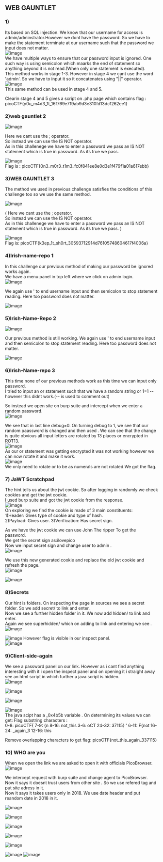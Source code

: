 ## WEB GAUNTLET
### 1)
Its based on SQL injection. We know that our username for access is admin/adminstrator.However we dont have the password. So we have to make the statement terminate at our username such that the password we input does not matter.  
![image](https://github.com/Ritwik-Rai/CSOC24/assets/143336354/91bc4ed0-d9e2-4c7f-9344-a35a5c923a4c)  
We have multiple ways to ensure that our password input is ignored. One such way is using semicolon which maarks the end of statement so anything beyond it is not read.(When only one statement is executed).  
This method works in stage 1-3.
However in stage 4 we cant use the word 'admin'. So we have to input it so it concatenates using "||" operator.  
![image](https://github.com/Ritwik-Rai/CSOC24/assets/143336354/2154abed-b560-4eb9-8b6f-86634679ca94)  
This same method can be used in stage 4 and 5.  

Clearin stage 4 and 5 gives a script on .php page which contains flag : picoCTF{y0u_m4d3_1t_16f769e719ab9d3e310fd13dc1262ee1}  

### 2)web gauntlet 2
![image](https://github.com/Ritwik-Rai/CSOC24/assets/143336354/942097df-5a27-4f07-bd52-cd80a796e3db)  

  Here we cant use the ; operator.  
So instead we can use the IS NOT operator.  
As in this challenege we have to enter a password we pass an IS NOT statement which is true in password. As its true we pass.  

![image](https://github.com/Ritwik-Rai/CSOC24/assets/143336354/f8736d26-6c6a-4f8d-b03e-2e81196edf45)    
Flag is : picoCTF{0n3_m0r3_t1m3_fc0f841ee8e0d3e1f479f1a01a617ebb}

### 3)WEB GAUNTLET 3

The method we used in previous challenge satisfies the conditions of this challenge too so we use the same method.  

![image](https://github.com/Ritwik-Rai/CSOC24/assets/143336354/942097df-5a27-4f07-bd52-cd80a796e3db)  

( Here we cant use the ; operator.  
So instead we can use the IS NOT operator.  
As in this challenege we have to enter a password we pass an IS NOT statement which is true in password. As its true we pass.  )

![image](https://github.com/Ritwik-Rai/CSOC24/assets/143336354/40dc0d4f-330a-42b8-adeb-95dccd46dcb7)   
Flag is: picoCTF{k3ep_1t_sh0rt_30593712914d76105748604617f4006a}

### 4)Irish-name-repo 1

In this challenge our previous method of making our password be ignored works again.  
We have a menu panel in top left where we click on admin login.  
![image](https://github.com/Ritwik-Rai/CSOC24/assets/143336354/5c725560-edcb-4d0a-8bd6-5d6b67ec9bfd)  


We again use ' to end username input and then semicolon to stop statement reading.
Here too password does not matter.




![image](https://github.com/Ritwik-Rai/CSOC24/assets/143336354/b8808488-d05d-4935-928b-871d17c58834)

### 5)Irish-Name-Repo  2
![image](https://github.com/Ritwik-Rai/CSOC24/assets/143336354/e54a785c-15c7-41c0-9453-11d0f7f77c24)

Our previous method is still working.
We again use ' to end username input and then semicolon to stop statement reading.
Here too password does not matter.  

![image](https://github.com/Ritwik-Rai/CSOC24/assets/143336354/824268e0-30fb-4cc7-a9e4-558e76781644)  

### 6)Irish-Name-repo 3  
This time none of our previous methods work as this time we can input only password.  
I tried to input an or statement such that we have a random string or 1=1 -- however this didnt work.(-- is used to comment out)  

So instead we open site on burp suite and intercept when we enter a random password.  
![image](https://github.com/Ritwik-Rai/CSOC24/assets/143336354/27f9642d-4e2b-4b9c-98ec-bf7229e11a67)

We see that in last line debug=0. On turning debug to 1, we see that our random paassword is changed and then used . We can see that the change is quite obvious all input letters are rotated by 13 places or encrypted in ROT13.  
![image](https://github.com/Ritwik-Rai/CSOC24/assets/143336354/edaa56a4-06ee-4102-88df-a4600ddbfaaa)  
As our or statement was getting encrypted it was not working however we can now rotate it and make it work.   
![image](https://github.com/Ritwik-Rai/CSOC24/assets/143336354/f3efd715-9f4d-4df8-a494-604ac636fcdd)  
We only need to rotate or to be as numerals are not rotated.We got the flag.  

### 7) JaWT Scratchpad
The hint tells us about the jwt cookie. So after logging in randomly we check cookies and get the jwt cookie.  
I used burp suite and got the jwt cookie from the response.  
![image](https://github.com/Ritwik-Rai/CSOC24/assets/143336354/54fea564-c2e7-4e82-a9e7-8ff86d019868)  
On exploring we find the cookie is made of 3 main constituents:  
1)Header: Gives type of cookie and type of hash.  
2)Payload: Gives user.
3)Verification: Has secret sign.  

As we have the jwt cookie we can use John The ripper To get the password.  
We get the secret sign as:ilovepico  
Now we input secret sign and change user to admin .  
![image](https://github.com/Ritwik-Rai/CSOC24/assets/143336354/f1e0a064-ab1d-4e4d-a367-d77489cd06e8)

We use this new generated cookie and replace the old jwt cookie and refresh the page.  
![image](https://github.com/Ritwik-Rai/CSOC24/assets/143336354/80466f2d-81f9-414b-b73f-ffed7d052cb8)


![image](https://github.com/Ritwik-Rai/CSOC24/assets/143336354/6be14964-51a6-4445-b675-a6057f5579ab)  

### 8)Secrets  
Our hint is folders. On inspecting the page in sources we see a secret folder. So we add secret/ to link and enter.  
Now we see a further hidden folder in it. We now add hidden/ to link and enter.  
Again we see superhidden/ which on adding to link and entering we see .   
![image](https://github.com/Ritwik-Rai/CSOC24/assets/143336354/ee5df92b-6c59-43d7-a0fc-52a5bcf59f8d)

![image](https://github.com/Ritwik-Rai/CSOC24/assets/143336354/fb16c10e-abee-41e1-995a-b00cee5203ac)
However flag is visible in our inspect panel.  
![image](https://github.com/Ritwik-Rai/CSOC24/assets/143336354/c788fcd7-354d-4adb-ba25-2db98610cc7f)

### 9)Client-side-again  
We see a password panel on our link. However as i cant find anything interesting with it i open the inspect panel and on opening it i straight away see an html script in which further a java script is hidden.  
![image](https://github.com/Ritwik-Rai/CSOC24/assets/143336354/aa9cd789-9bd2-4346-aa8c-ffa8e4557873)  

![image](https://github.com/Ritwik-Rai/CSOC24/assets/143336354/d9da7318-c8c7-4351-ae91-b4ee7548d804)  

![image](https://github.com/Ritwik-Rai/CSOC24/assets/143336354/755615a9-0367-4fe7-b7d1-166bd037127d)  

![image](https://github.com/Ritwik-Rai/CSOC24/assets/143336354/db0c5924-0581-485e-8109-48b51f87da10)  
The java scipt has a _0x4b5b variable . On determining its values we can get: 
Flag substring characters :  
        0-8:  picoCTF{
        7-9:  {n
        8-16:  not_this
        3-6:  oCT
        24-32:  37115} '
        6-11:   F{not
        16-24:  _again_3
        12-16: this   
        
  Remove overlapping characters to get flag: picoCTF{not_this_again_337115}  

### 10)  WHO are you  
When we open the link we are asked to open it with officials PicoBrowser.  
![image](https://github.com/Ritwik-Rai/CSOC24/assets/143336354/a22f648d-60be-43c7-a964-533a1b36b799)

We intercept request with burp suite and change agent to PicoBrowser.  
Now it says it doesnt trust users from other site . So we use refered tag and put site adress in it.  
Now it says it takes users only in 2018. We use date header and put reandom date in 2018 in it. 

![image](https://github.com/Ritwik-Rai/CSOC24/assets/143336354/06d96dd9-8a3d-4891-8c70-56dbddc8b1d8)  
























![image](https://github.com/Ritwik-Rai/CSOC24/assets/143336354/2200364d-5971-458d-972d-863e06707671)


![image](https://github.com/Ritwik-Rai/CSOC24/assets/143336354/403c6d2d-f5bd-4b1e-bf21-0dd3ccd31940)




![image](https://github.com/Ritwik-Rai/CSOC24/assets/143336354/12d8c1ee-3acf-4b6f-ab4d-93e37871e7a6)


![image](https://github.com/Ritwik-Rai/CSOC24/assets/143336354/aed21727-a51f-4889-b280-b056ca652016)



![image](https://github.com/Ritwik-Rai/CSOC24/assets/143336354/35b5e6c3-e886-4bec-982b-fef733ecf451)
![image](https://github.com/Ritwik-Rai/CSOC24/assets/143336354/06d96dd9-8a3d-4891-8c70-56dbddc8b1d8)


